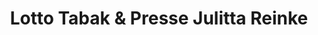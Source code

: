 ---
title: "Lotto Tabak & Presse Julitta Reinke"
url: /bonn/lotto-tabak-und-presse-julitta-reinke/
shop: Kiosk
---